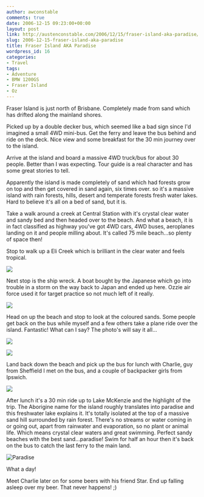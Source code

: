 ```yaml
---
author: awconstable
comments: true
date: 2006-12-15 09:23:00+00:00
layout: post
link: http://austenconstable.com/2006/12/15/fraser-island-aka-paradise/
slug: 2006-12-15-fraser-island-aka-paradise
title: Fraser Island AKA Paradise
wordpress_id: 16
categories:
- Travel
tags:
- Adventure
- BMW 1200GS
- Fraser Island
- Oz
---
```


Fraser Island is just north of Brisbane. Completely made from sand which has drifted along the mainland shores.

Picked up by a double decker bus, which seemed like a bad sign since I'd imagined a small 4WD mini-bus. Get the ferry and leave the bus behind and ride on the deck. Nice view and some breakfast for the 30 min journey over to the island.

Arrive at the island and board a massive 4WD truck/bus for about 30 people. Better than I was expecting. Tour guide is a real character and has some great stories to tell.

Apparently the island is made completely of sand which had forests grow on top and then get covered in sand again, six times over. so it's a massive island with rain forests, hills, desert and temperate forests fresh water lakes. Hard to believe it's all on a bed of sand, but it is.

Take a walk around a creek at Central Station with it's crystal clear water and sandy bed and then headed over to the beach. And what a beach, it is in fact classified as highway you've got 4WD cars, 4WD buses, aeroplanes landing on it and people milling about. It's called 75 mile beach...so plenty of space then!

Stop to walk up a Eli Creek which is brilliant in the clear water and feels tropical.

![](https://lh5.google.com.au/image/awconstable/RYchW2nereI/AAAAAAAAArk/McLgWGLUbew/s800/IMG_1626.jpg)

Next stop is the ship wreck. A boat bought by the Japanese which go into trouble in a storm on the way back to Japan and ended up here. Ozzie air force used it for target practice so not much left of it really.

![](https://lh4.google.com.au/image/awconstable/RYch-mneroI/AAAAAAAAAs0/zuUfBgIeifc/s800/IMG_1636.jpg)

Head on up the beach and stop to look at the coloured sands. Some people get back on the bus while myself and a few others take a plane ride over the island. Fantastic! What can I say? The photo's will say it all...

![](https://lh3.google.com.au/image/awconstable/RYciWWnertI/AAAAAAAAAtc/TIUZ0GdevIg/s800/IMG_1641.jpg)

![](https://lh6.google.com.au/image/awconstable/RYcizGner1I/AAAAAAAAAuc/4vTtmxA406c/s800/IMG_1649.jpg)

Land back down the beach and pick up the bus for lunch with Charlie, guy from Sheffield I met on the bus, and a couple of backpacker girls from Ipswich.

![](https://lh5.google.com.au/image/awconstable/RYcjk2ner9I/AAAAAAAAAvc/s-0VGIFwHlc/s800/IMG_1657.jpg)

After lunch it's a 30 min ride up to Lake McKenzie and the highlight of the trip. The Aborigine name for the island roughly translates into paradise and this freshwater lake explains it.
It's totally isolated at the top of a massive sand hill surrounded by rain forest. There's no streams or water coming in or going out, apart from rainwater and evaporation, so no plant or animal life. Which means crystal clear waters and great swimming. Perfect sandy beaches with the best sand...paradise! Swim for half an hour then it's back on the bus to catch the last ferry to the main land.

![Paradise](https://lh5.google.com.au/image/awconstable/RYcjv2nesAI/AAAAAAAAAv0/znQZZ5s_GRA/s800/IMG_1660.jpg)

What a day!

Meet Charlie later on for some beers with his friend Star. End up falling asleep over my beer. That never happens! ;)
